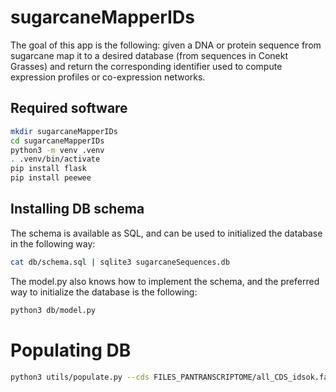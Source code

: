 # sugarcaneMapperIDs

The goal of this app is the following: given a DNA or protein sequence from sugarcane map it to a desired database (from sequences in Conekt Grasses) and return the corresponding identifier used to compute expression profiles or co-expression networks.

## Required software

```bash
mkdir sugarcaneMapperIDs
cd sugarcaneMapperIDs
python3 -m venv .venv
. .venv/bin/activate
pip install flask
pip install peewee
```

## Installing DB schema

The schema is available as SQL, and can be used to initialized the database in the following way:

```bash
cat db/schema.sql | sqlite3 sugarcaneSequences.db
```

The model.py also knows how to implement the schema, and the preferred way to initialize the database is the following:

```bash
python3 db/model.py
```

# Populating DB

```bash
python3 utils/populate.py --cds FILES_PANTRANSCRIPTOME/all_CDS_idsok.fasta --proteins FILES_PANTRANSCRIPTOME/PanTranscriptome_2023.proteins --transcripts FILES_PANTRANSCRIPTOME/all_transcripts_checked_with_cds.fasta --orthogroup_members FILES_PANTRANSCRIPTOME/Orthogroups_panTABLE.tsv --orthogroup_representative FILES_PANTRANSCRIPTOME/transcripts_of_longest_cds_per_OG.ids
```

